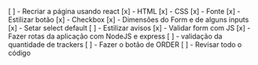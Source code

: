 [ ] - Recriar a página usando react
    [x] - HTML
    [x] - CSS
    [x] - Fonte
    [x] - Estilizar botão
    [x] - Checkbox 
    [x] - Dimensões do Form e de alguns inputs
    [x] - Setar select default
    [ ] - Estilizar avisos
[x] - Validar form com JS
[x] - Fazer rotas da aplicação com NodeJS e express
[ ] - validação da quantidade de trackers
[ ] - Fazer o botão de ORDER
[ ] - Revisar todo o código
